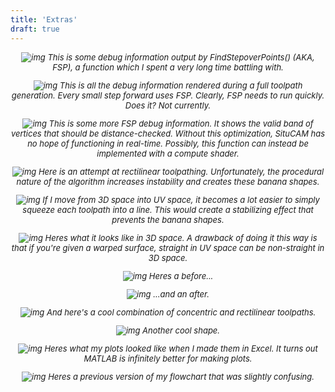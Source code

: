 ```yaml
---
title: 'Extras'
draft: true
---
```

<!-- markdownlint-disable MD033 -->

<div style= "font-style: italic; text-align: center; font-size: small;">

![img](/Extras/image.png)
This is some debug information output by FindStepoverPoints() (AKA, FSP), a function which I spent a very long time battling with.

![img](/Extras/image%20(2).png)
This is all the debug information rendered during a full toolpath generation. Every small step forward uses FSP. Clearly, FSP needs to run quickly. Does it? *Not currently.*

![img](/Extras/image%20(3).png)
This is some more FSP debug information. It shows the valid band of vertices that should be distance-checked. Without this optimization, SituCAM has no hope of functioning in real-time. Possibly, this function can instead be implemented with a compute shader.

![img](/Extras/image%20(4).png)
Here is an attempt at rectilinear toolpathing. Unfortunately, the procedural nature of the algorithm increases instability and creates these banana shapes.

![img](/Extras/image%20(5).png)
If I move from 3D space into UV space, it becomes a lot easier to simply squeeze each toolpath into a line. This would create a stabilizing effect that prevents the banana shapes.

![img](/Extras/image%20(6).png)
Heres what it looks like in 3D space. A drawback of doing it this way is that if you're given a warped surface, straight in UV space can be non-straight in 3D space.

![img](/Extras/image%20(8).png)
Heres a before...

![img](/Extras/image%20(7).png)
...and an after.

![img](/Extras/image%20(9).png)
And here's a cool combination of concentric and rectilinear toolpaths.

![img](/Extras/image%20(10).png)
Another cool shape.

![img](/Extras/image%20(11).png)
Heres what my plots looked like when I made them in Excel. It turns out MATLAB is infinitely better for making plots.

![img](/Extras/Figure_Workflow%20(1).png)
Heres a previous version of my flowchart that was slightly confusing.

</div>
